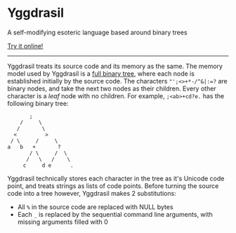 # Yggdrasil
A self-modifying esoteric language based around binary trees

[Try it online!](https://tio.run/##3VjNcts2EL7zKVA3NQmLku30ptpJH6CTU24em4FJSOKUfwNSbjx18urKLkCIoABSouNeqhlbFLH77e63C2CB6rnZlMXvuzSvStGQ@rn29GMj0mLteXGZ56xIonjDRE1uie/7Z/4fNx9mF/PLh/OX5e1HeGNJZWndBDmrglIkIemNUup5jeB8L9sbBYMZq2vyGSSWHmk/CV@RKEqLtImioObZKiSiLJuQZHzVAMSnsuDwKl1v9C/aKesP6i1QDUTwyy3QIuLXAEJrRX57By4KXonWRYcHgjdbURA/@PdbSNQf9RerUuSsCfbuhZ0joWGSamr@4mwVID90lKAMxIZYwDEIwQy4F5tJFcq@LkzpqBWi9MvzEAhfR1gLAROCPYcEn@0Epis1kNZyxDbYqn3eIy2qsgquoNK0hImV1mlRN6yIeYCKoSR0OAyU8Uz9AmiRVk5XwReK6DYGAgU/BFKUCUZjBmLJSDdALFXG1NxZalVJBD7bijyr@V5OJsgtZxFncq1rxsrfiViaEVVu/w9K9NQZ4MRzlghOgpo3EcrUbTU@sazuF/@pBdsVGlsNT5bO6@el9kZGjYatiWOR9TXmVdNXdCTDjPJoGZgTwzW5wU@z6o47q520tAxPVdZNiX4i2vVXZsObVsljMegymRhET80dRbd298KQr3Ucw1XYCPbERc2DOE9qtRC/rggVsmFpW0SIaQDr/3f3hkcOB2QK6KiE3hkxhDUEvtpmWfQowM1N8LMxkHgjgv2Eot7QKO6TlMyc9lUIQ4Om9x1PkLuQ5DwvBawe8VYIXqiMhqRi@AOCT4uEf4VkXxne44In26mE38nxe@f2p8SgkVv4duQVNH1NwGElvpUBmuZVoNSJdTYVC3kZATzzz6Y6h1yOubh8CxffxpV3g67YfI/n8MaFpIpkwaoKHOxB2oGYoxjLIQFOqx/@S6uqr3aZ/eIwe4CkvcBFlXpOlO/@klg0g@p366VT/c8B9Su3tdmAuLvSYKEYqCQn@Hwa@HwS@MU08ItJ4JfTwC8vJ6E/TEN/mAR@Pg38fBL4yzTwl0FwJ/qtawLBngMGDvcny6BrE7ONOzrB/v7v3td6nYDp8Uff2eZaFA23uaez6T4YvB74WDZ@fdPYwLridlC6XRtB8O5IZxA4PKtjVsjrH2skgTZ1A0PXdjSyS5m5hv7ZpBmHU9l2hGF0qWtmtGetPSfqiCbda86PaLbxwJK@JI@Cs78HhSUnM3fLNYELsIlIY0e1tvNFMT2H7G4@kDYGesa2zcxZWrQtJhPrJ6N9XGflI8t6yoe3Hqinj369trN35Zex/DFhJF6qYz3mQmYg8uWMIqWA9oDChhHE5Bd4/5tPQwltdEsqxN5ppjtYq2vENgDvtMngLP59F91RqepSDdyQjCuyXIftEa7xdnB6O0/H5o@X4r1bwXIeRYrNCFMZRcZUlbn1fX83i6J3O3i4u17Or@/DLjUcjoEh3vIukDsYvqeU7nbXu/c/AA)


---

Yggdrasil treats its source code and its memory as the same. The memory model used by Yggdrasil is a [full binary tree](https://en.wikipedia.org/wiki/Binary_tree#Types_of_binary_trees), where each node is established initially by the source code. The characters `"';<>+*-/^&|:=?` are binary nodes, and take the next two nodes as their children. Every other character is a *leaf* node with no children. For example, `;<ab>+cd?e.` has the following binary tree:

           ;
        /     \
       /       \
      <         >
     / \     /     \  
    a   b   +       ?
           / \     /  \
          /   \   /    \
         c     d e      .
         
 Yggdrasil technically stores each character in the tree as it's Unicode code point, and treats strings as lists of code points. Before turning the source code into a tree however, Yggdrasil makes 2 substitutions:
 
- All `%` in the source code are replaced with NULL bytes
- Each `_` is replaced by the sequential command line arguments, with missing arguments filled with 0
